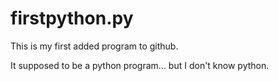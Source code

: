 # firstpython.py

This is my first added program to github.

It supposed to be a python program... but I don't know python.

